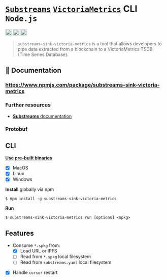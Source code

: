 # [`Substreams`](https://substreams.streamingfast.io/) [`VictoriaMetrics`](https://victoriametrics.com/) CLI `Node.js`

[<img alt="github" src="" height="20">](https://github.com/pinax-network/substreams-sink-victoria-metrics)
[<img alt="npm" src="" height="20">](https://www.npmjs.com/package/substreams-sink-victoria-metrics)
[<img alt="GitHub Workflow Status" src="" height="20">](https://github.com/pinax-network/substreams-sink-victoria-metrics/actions?query=branch%3Amain)

> `substreams-sink-victoria-metrics` is a tool that allows developers to pipe data extracted from a blockchain to a VictoriaMetrics TSDB (Time Series Database).

## 📖 Documentation

### https://www.npmjs.com/package/substreams-sink-victoria-metrics

### Further resources

- [**Substreams** documentation](https://substreams.streamingfast.io)

### Protobuf

## CLI
[**Use pre-built binaries**](https://github.com/pinax-network/substreams-sink-victoria-metrics/releases)
- [x] MacOS
- [x] Linux
- [x] Windows

**Install** globally via npm
```
$ npm install -g substreams-sink-victoria-metrics
```

**Run**
```
$ substreams-sink-victoria-metrics run [options] <spkg>
```

## Features

- Consume `*.spkg` from:
  - [x] Load URL or IPFS
  - [ ] Read from `*.spkg` local filesystem
  - [ ] Read from `substreams.yaml` local filesystem
- [x] Handle `cursor` restart